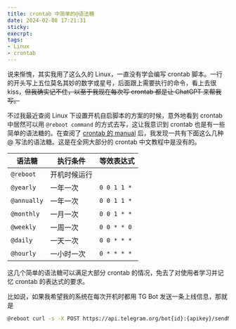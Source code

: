 ```yaml
---
title: crontab 中简单的@语法糖
date: 2024-02-08 17:21:31
sticky:
execrpt:
tags:
- Linux
- crontab
---
```


说来惭愧，其实我用了这么久的 Linux，一直没有学会编写 crontab 脚本。一行的开头写上五位莫名其妙的数字或星号，后面跟上需要执行的命令，看上去很 kiss，~~但我确实记不住，以至于我现在每次写 crontab 都是让 ChatGPT 来帮我写。~~

不过我最近查阅 Linux 下设置开机自启脚本的方案的时候，意外地看到 crontab 中居然可以用 `@reboot command` 的方式去写，这让我意识到 crontab 也是有一些简单的语法糖的。在查阅了 [crontab 的 manual](https://man.archlinux.org/man/crontab.5.en#EXTENSIONS) 后，我发现一共有下面这么几种 @ 写法的语法糖。这是在全网大部分的 crontab 中文教程中是没有的。

| 语法糖      | 执行条件     | 等效表达式  |
| ----------- | ------------ | ----------- |
| `@reboot`   | 开机时候运行 |             |
| `@yearly`   | 一年一次     | `0 0 1 1 *` |
| `@annually` | 一年一次     | `0 0 1 1 *` |
| `@monthly`  | 一月一次     | `0 0 1 * *` |
| `@weekly`   | 一周一次     | `0 0 * * 0` |
| `@daily`    | 一天一次     | `0 0 * * *` |
| `@hourly`   | 一小时一次   | `0 * * * *` |

这几个简单的语法糖可以满足大部分 crontab 的情况，免去了对使用者学习并记忆 crontab 的表达式的要求。

比如说，如果我希望我的系统在每次开机时都用 TG Bot 发送一条上线信息，那就是

```bash
@reboot curl -s -X POST https://api.telegram.org/bot{id}:{apikey}/sendMessage -d chat_id={uid} -d text="`date`"
```

